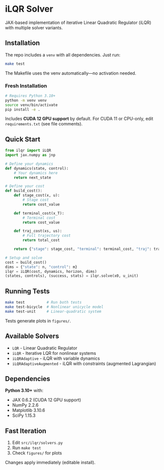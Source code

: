 # iLQR Solver

JAX-based implementation of iterative Linear Quadratic Regulator (iLQR) with multiple solver variants.

## Installation

The repo includes a `venv` with all dependencies. Just run:
```bash
make test
```

The Makefile uses the venv automatically—no activation needed.

### Fresh Installation

```bash
# Requires Python 3.10+
python -m venv venv
source venv/bin/activate
pip install -e .
```

Includes **CUDA 12 GPU support** by default. For CUDA 11 or CPU-only, edit `requirements.txt` (see file comments).

## Quick Start

```python
from ilqr import iLQR
import jax.numpy as jnp

# Define your dynamics
def dynamics(state, control):
    # Your dynamics here
    return next_state

# Define your cost
def build_cost():
    def stage_cost(x, u):
        # Stage cost
        return cost_value

    def terminal_cost(x_T):
        # Terminal cost
        return cost_value

    def traj_cost(xs, us):
        # Full trajectory cost
        return total_cost

    return {"stage": stage_cost, "terminal": terminal_cost, "traj": traj_cost}

# Setup and solve
cost = build_cost()
dims = {"state": n, "control": m}
ilqr = iLQR(cost, dynamics, horizon, dims)
(states, controls), (success, stats) = ilqr.solve(x0, u_init)
```

## Running Tests

```bash
make test          # Run both tests
make test-bicycle  # Nonlinear unicycle model
make test-unit     # Linear-quadratic system
```

Tests generate plots in `figures/`.

## Available Solvers

- `LQR` - Linear Quadratic Regulator
- `iLQR` - Iterative LQR for nonlinear systems
- `iLQRAdaptive` - iLQR with variable dynamics
- `iLQRAdaptiveAugmented` - iLQR with constraints (augmented Lagrangian)

## Dependencies

**Python 3.10+** with:
- JAX 0.6.2 (CUDA 12 GPU support)
- NumPy 2.2.6
- Matplotlib 3.10.6
- SciPy 1.15.3

## Fast Iteration

1. Edit `src/ilqr/solvers.py`
2. Run `make test`
3. Check `figures/` for plots

Changes apply immediately (editable install).
